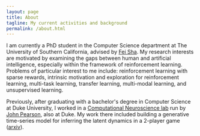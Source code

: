 ```yaml
---
layout: page
title: About
tagline: My current activities and background
permalink: /about.html
---
```


I am currently a PhD student in the Computer Science department at The University of Southern California, advised by [Fei Sha](http://www-bcf.usc.edu/~feisha/). My research interests are motivated by examining the gaps between human and artificial intelligence, especially within the framework of reinforcement learning. Problems of particular interest to me include: reinforcement learning with sparse rewards, intrinsic motivation and exploration for reinforcement learning, multi-task learning, transfer learning, multi-modal learning, and unsupervised learning.

Previously, after graduating with a bachelor's degree in Computer Science at Duke University, I worked in a [Computational Neuroscience lab](https://pearsonlab.github.io/) run by [John Pearson](http://jmxpearson.com/), also at Duke. My work there included building a generative time-series model for inferring the latent dynamics in a 2-player game ([arxiv](https://arxiv.org/abs/1702.07319)).
